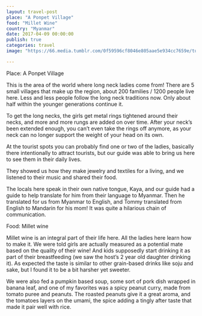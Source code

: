 ```yaml
---
layout: travel-post
place: "A Ponpet Village"
food: "Millet Wine"
country: "Myanmar"
date: 2017-04-09 00:00:00
publish: true
categories: travel
image: "https://66.media.tumblr.com/0f59596cf8046e805aae5e934cc7659e/tumblr_p0zjf1yMBB1wkhtd7o1_1280.jpg"

---
```


Place: A Ponpet Village

This is the area of the world where long neck ladies come from! There are 5 small villages that make up the region, about 200 families / 1200 people live here. Less and less people follow the long neck traditions now. Only about half within the younger generations continue it. 

To get the long necks, the girls get metal rings tightened around their necks, and more and more rungs are added on over time. After your neck’s been extended enough, you can’t even take the rings off anymore, as your neck can no longer support the weight of your head on its own. 

At the tourist spots you can probably find one or two of the ladies, basically there intentionally to attract tourists, but our guide was able to bring us here to see them in their daily lives. 

They showed us how they make jewelry and textiles for a living, and we listened to their music and shared their food. 

The locals here speak in their own native tongue, Kaya, and our guide had a guide to help translate for him from their language to Myanmar. Then he translated for us from Myanmar to English, and Tommy translated from English to Mandarin for his mom! It was quite a hilarious chain of communication.

Food: Millet wine

Millet wine is an integral part of their life here. All the ladies here learn how to make it. We were told girls are actually measured as a potential mate based on the quality of their wine! And kids supposedly start drinking it as part of their breastfeeding (we saw the host’s 2 year old daughter drinking it). As expected the taste is similar to other grain-based drinks like soju and sake, but I found it to be a bit harsher yet sweeter. 

We were also fed a pumpkin based soup, some sort of pork dish wrapped in banana leaf, and one of my favorites was a spicy peanut curry, made from tomato puree and peanuts. The roasted peanuts give it a great aroma, and the tomatoes layers on the umami, the spice adding a tingly after taste that made it pair well with rice.